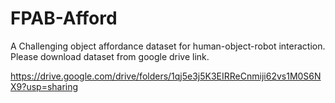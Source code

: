 # FPAB-Afford 
A Challenging object affordance dataset for human-object-robot interaction. <br> 
Please download dataset from google drive link.

https://drive.google.com/drive/folders/1qj5e3j5K3EIRReCnmiji62vs1M0S6NX9?usp=sharing

